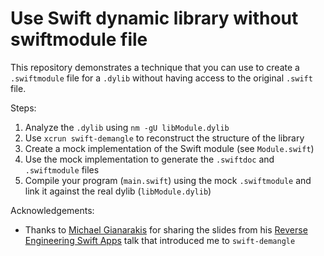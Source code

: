 # Use Swift dynamic library without swiftmodule file

This repository demonstrates a technique that you can use to create a `.swiftmodule` file for a `.dylib` without having
access to the original `.swift` file.

Steps:

1. Analyze the `.dylib` using `nm -gU libModule.dylib`
2. Use `xcrun swift-demangle` to reconstruct the structure of the library
3. Create a mock implementation of the Swift module (see `Module.swift`)
4. Use the mock implementation to generate the `.swiftdoc` and `.swiftmodule` files
5. Compile your program (`main.swift`) using the mock `.swiftmodule` and link it against the real dylib
   (`libModule.dylib`)

Acknowledgements:

- Thanks to [Michael Gianarakis](https://twitter.com/mgianarakis) for sharing the slides from his [Reverse Engineering Swift Apps](https://www.slideshare.net/eightbit/rootcon-x-reverse-engineering-swift-applications) talk that introduced me to `swift-demangle`
